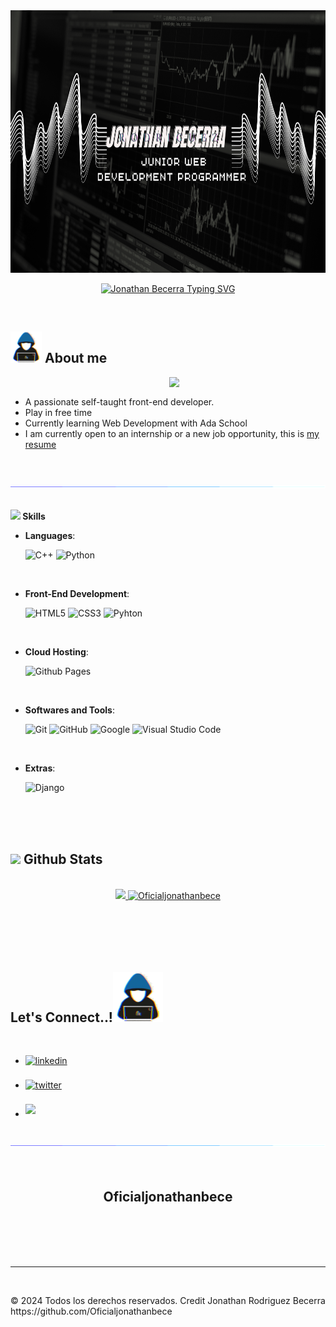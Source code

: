<picture>
  <img src="IMAGENES/baner.png" alt="Banner del repositorio" width="1280" height="420">
</picture>


<p align="center"><a href="https://git.io/typing-svg" target="_blank"><img src="https://readme-typing-svg.demolab.com?font=Georgia&weight=800&pause=1000&size=30&color=042D5E&width=370&height=100&lines=Hi+%2C+I'm+Jonathan Becerra" alt="Jonathan Becerra Typing SVG"></a>
</p>


<br>
	
## <picture><img src = "IMAGENES/about_me.gif" width = 50px></picture> **About me**

<picture> <img align="right" src="IMAGENES/video.gif" width = 250px></picture>

<br>

- A passionate self-taught front-end developer.
- Play in free time
- Currently learning Web Development with Ada School
- I am currently open to an internship or a new job opportunity, this is [my resume](https://www.linkedin.com/in/jonathanrodriguezbecerra/)

<br><br>
<img src="IMAGENES/linea_secuencia.gif">
<br><br>

<img src="https://media2.giphy.com/media/QssGEmpkyEOhBCb7e1/giphy.gif?cid=ecf05e47a0n3gi1bfqntqmob8g9aid1oyj2wr3ds3mg700bl&rid=giphy.gif" width ="25"><b> Skills</b>
<br>

<p align="center">

- **Languages**:


    ![C++](https://img.shields.io/badge/C++%20-%2300599C.svg?style=for-the-badge&logo=c%2B%2B&logoColor=white)
    ![Python](https://img.shields.io/badge/Python%20-%2314354C.svg?style=for-the-badge&logo=python&logoColor=white)

<br>   
    
- **Front-End Development**:


   ![HTML5](https://img.shields.io/badge/HTML5%20-%23E34F26.svg?style=for-the-badge&logo=html5&logoColor=white)
   ![CSS3](https://img.shields.io/badge/CSS%20-%231572B6.svg?style=for-the-badge&logo=css3&logoColor=white)
   ![Pyhton](https://img.shields.io/badge/Python%20-%23F7DF1E.svg?style=for-the-badge&logo=javascript&logoColor=black)

<br>

- **Cloud Hosting**:


    ![Github Pages](https://img.shields.io/badge/GitHub%20Pages-%23327FC7.svg?style=for-the-badge&logo=github&logoColor=white)
    
<br>

- **Softwares and Tools**:


    ![Git](https://img.shields.io/badge/git-%23F05033.svg?style=for-the-badge&logo=git&logoColor=white)
    ![GitHub](https://img.shields.io/badge/github-%23121011.svg?style=for-the-badge&logo=github&logoColor=white)
    ![Google](https://img.shields.io/badge/google-%234285F4.svg?style=for-the-badge&logo=google&logoColor=white)
    ![Visual Studio Code](https://img.shields.io/badge/Visual%20Studio%20Code-0078d7.svg?style=for-the-badge&logo=visual-studio-code&logoColor=white)


<br>

- **Extras**:


    ![Django](https://img.shields.io/badge/Django-%23054020?style=for-the-badge&logo=gnu-bash&logoColor=green)

</p>

<br>
<br>
<br>

## <img src="https://media.giphy.com/media/iY8CRBdQXODJSCERIr/giphy.gif" width="35"><b> Github Stats </b>
<br>

<div align="center">
<a href="https://github.com/Oficialjonathanbece/">
  <img src="https://github-readme-stats.vercel.app/api?username=Oficialjonathanbece&include_all_commits=true&count_private=true&show_icons=true&line_height=20&title_color=7A7ADB&icon_color=2234AE&text_color=D3D3D3&bg_color=0,000000,130F40" width="450"/>
  <img src="https://github-readme-stats.vercel.app/api/top-langs?username=Oficialjonathanbece&show_icons=true&locale=en&layout=compact&line_height=20&title_color=7A7ADB&icon_color=2234AE&text_color=D3D3D3&bg_color=0,000000,130F40" width="375"  alt="Oficialjonathanbece"/></a>
</div>

<br>
<br>
<br>
<br>
<br>

## <b> Let's Connect..!</b><img src="IMAGENES/about_me.gif" width ="80">
<br>
<div align='left'>

<ul>

<li>
<a href="https://linkedin.com/in/jonathanrodriguezbecerra/" target="_blank">
<img src="https://img.shields.io/badge/linkedin:  jonathanrodriguezbecerra/-%2300acee.svg?color=405DE6&style=for-the-badge&logo=linkedin&logoColor=white" alt=linkedin style="margin-bottom: 5px;"/>
</a>
</li>

<br>

<li>
<a href="https://twitter.com/0xabdulkhalid" target="_blank">
<img src="https://img.shields.io/badge/twitter:  0xabdulkhalid-%2300acee.svg?color=1DA1F2&style=for-the-badge&logo=twitter&logoColor=white" alt=twitter style="margin-bottom: 5px;"/>
</a>
</li>

<br>

<li>
<a href="mailto:bcjonathan99@gmail.com" target="_blank">
<img src="https://img.shields.io/badge/gmail:  JonathanBecerra-%23EA4335.svg?style=for-the-badge&logo=gmail&logoColor=white" t=mail style="margin-bottom: 5px;" />
</a>
</li>
	
</ul>
</div>

<br>
<img src="IMAGENES/linea_secuencia.gif">
<br>
<br>
<br>

<div align='center'>

## <b>Oficialjonathanbece</b>

</div>
<br>
<br>
<br>
<br>

---

<br>

<footer>
  <p>&copy; 2024 Todos los derechos reservados. Credit Jonathan Rodriguez Becerra https://github.com/Oficialjonathanbece </p>
</footer>
